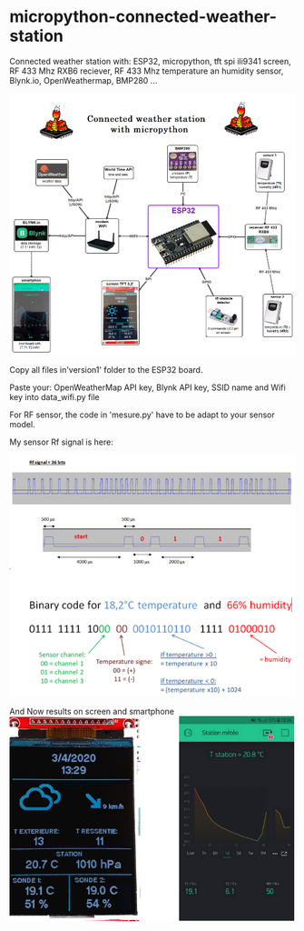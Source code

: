 # micropython-connected-weather-station
Connected weather station with: ESP32, micropython, tft spi ili9341 screen, RF 433 Mhz RXB6 reciever, RF 433 Mhz temperature an humidity sensor, Blynk.io, OpenWeathermap, BMP280 ...

![](carte_english.png)

Copy all files in'version1' folder to the ESP32 board.

Paste your: OpenWeatherMap API key, Blynk API key, SSID name and Wifi key into data_wifi.py file

For RF sensor, the code in 'mesure.py' have to be adapt to your sensor model.

My sensor Rf signal is here:

 ![](Rf_signal.PNG)
  ![](binary_code.PNG)
  
  And Now results on screen and smartphone
  ![](Result.png)

